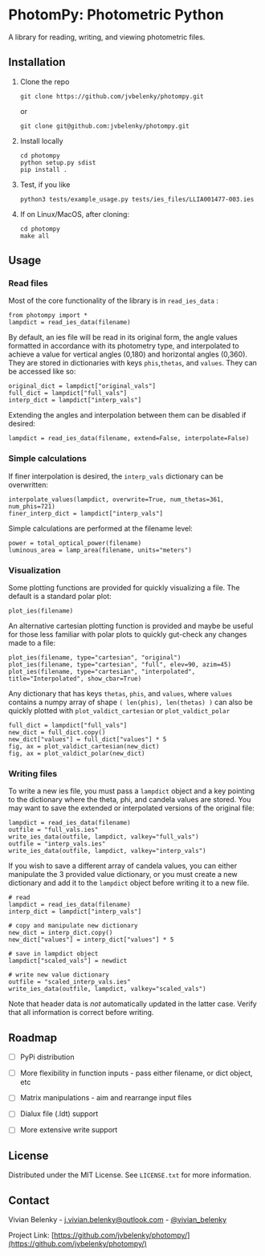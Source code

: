 PhotomPy: Photometric Python
===========================
A library for reading, writing, and viewing photometric files.

<!-- Installation -->
## Installation

1. Clone the repo

   ```
   git clone https://github.com/jvbelenky/photompy.git
   ```
   or 
   
   ```
   git clone git@github.com:jvbelenky/photompy.git
   ```
2. Install locally

   ```
   cd photompy
   python setup.py sdist
   pip install .
   ```
3. Test, if you like

    ```
    python3 tests/example_usage.py tests/ies_files/LLIA001477-003.ies
    ```
4. If on Linux/MacOS, after cloning:

    ```
    cd photompy
    make all
    ```

<!-- USAGE EXAMPLES -->
## Usage

### Read files

Most of the core functionality of the library is in `read_ies_data` :


	from photompy import *
	lampdict = read_ies_data(filename)
	

By default, an ies file will be read in its original form, the angle values formatted in accordance with its photometry type, and interpolated to achieve a value for vertical angles (0,180) and horizontal angles (0,360). They are stored in dictionaries with keys `phis`,`thetas`, and `values`. They can be accessed like so:

	original_dict = lampdict["original_vals"]
	full_dict = lampdict["full_vals"]
	interp_dict = lampdict["interp_vals"]

Extending the angles and interpolation between them can be disabled if desired:

	lampdict = read_ies_data(filename, extend=False, interpolate=False)
	
### Simple calculations

If finer interpolation is desired, the `interp_vals` dictionary can be overwritten:
	
	interpolate_values(lampdict, overwrite=True, num_thetas=361, num_phis=721)
	finer_interp_dict = lampdict["interp_vals"]

Simple calculations are performed at the filename level:

	power = total_optical_power(filename)
	luminous_area = lamp_area(filename, units="meters")

### Visualization

Some plotting functions are provided for quickly visualizing a file. The default is a standard polar plot:

	plot_ies(filename)
	
An alternative cartesian plotting function is provided and maybe be useful for those less familiar with polar plots to quickly gut-check any changes made to a file:

	plot_ies(filename, type="cartesian", "original")
	plot_ies(filename, type="cartesian", "full", elev=90, azim=45)
	plot_ies(filename, type="cartesian", "interpolated", title="Interpolated", show_cbar=True)


Any dictionary that has keys `thetas`, `phis`, and `values`, where `values` contains a numpy array of shape `( len(phis), len(thetas) )` can also be quickly plotted with `plot_valdict_cartesian` or `plot_valdict_polar` 

	full_dict = lampdict["full_vals"]
	new_dict = full_dict.copy()
	new_dict["values"] = full_dict["values"] * 5
	fig, ax = plot_valdict_cartesian(new_dict)
	fig, ax = plot_valdict_polar(new_dict)

### Writing files

To write a new ies file, you must pass a `lampdict` object and a key pointing to the dictionary where the theta, phi, and candela values are stored. You may want to save the extended or interpolated versions of the original file:

    lampdict = read_ies_data(filename)
    outfile = "full_vals.ies"
    write_ies_data(outfile, lampdict, valkey="full_vals")
    outfile = "interp_vals.ies"
    write_ies_data(outfile, lampdict, valkey="interp_vals")

If you wish to save a different array of candela values, you can either manipulate the 3 provided value dictionary, or you must create a new dictionary and add it to the `lampdict` object before writing it to a new file.

    # read 
    lampdict = read_ies_data(filename)
    interp_dict = lampdict["interp_vals"]
    
    # copy and manipulate new dictionary
    new_dict = interp_dict.copy()
    new_dict["values"] = interp_dict["values"] * 5
    
    # save in lampdict object
    lampdict["scaled_vals"] = newdict
    
    # write new value dictionary 
    outfile = "scaled_interp_vals.ies"
    write_ies_data(outfile, lampdict, valkey="scaled_vals")

Note that header data is _not_ automatically updated in the latter case. Verify that all information is correct before writing.

<!-- ROADMAP -->
## Roadmap

- [ ] PyPi distribution
- [ ] More flexibility in function inputs - pass either filename, or dict object, etc
- [ ] Matrix manipulations - aim and rearrange input files
- [ ] Dialux file (.ldt) support
- [ ] More extensive write support


<!-- LICENSE -->
## License

Distributed under the MIT License. See `LICENSE.txt` for more information.

<!-- CONTACT -->
## Contact

Vivian Belenky - j.vivian.belenky@outlook.com - [@vivian_belenky](https://twitter.com/vivian_belenky)

Project Link: [https://github.com/jvbelenky/photompy/](https://github.com/jvbelenky/photompy/)